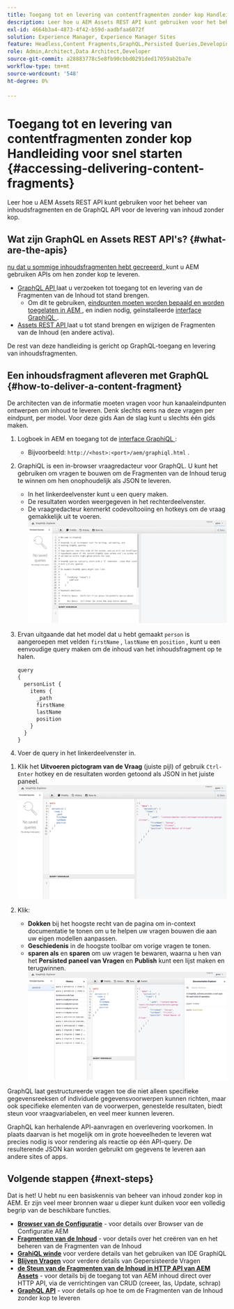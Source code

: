 ```yaml
---
title: Toegang tot en levering van contentfragmenten zonder kop Handleiding voor snel starten
description: Leer hoe u AEM Assets REST API kunt gebruiken voor het beheer van inhoudsfragmenten en de GraphQL API voor het zonder kop leveren van inhoud met fragmenten.
exl-id: 4664b3a4-4873-4f42-b59d-aadbfaa6072f
solution: Experience Manager, Experience Manager Sites
feature: Headless,Content Fragments,GraphQL,Persisted Queries,Developing
role: Admin,Architect,Data Architect,Developer
source-git-commit: a28883778c5e8fb90cbbd0291ded17059ab2ba7e
workflow-type: tm+mt
source-wordcount: '548'
ht-degree: 0%

---
```


# Toegang tot en levering van contentfragmenten zonder kop Handleiding voor snel starten {#accessing-delivering-content-fragments}

Leer hoe u AEM Assets REST API kunt gebruiken voor het beheer van inhoudsfragmenten en de GraphQL API voor de levering van inhoud zonder kop.

## Wat zijn GraphQL en Assets REST API&#39;s? {#what-are-the-apis}

[ nu dat u sommige inhoudsfragmenten hebt gecreeerd, ](create-content-fragment.md) kunt u AEM gebruiken APIs om hen zonder kop te leveren.

* [ GraphQL API ](/help/sites-developing/headless/graphql-api/graphql-api-content-fragments.md) laat u verzoeken tot toegang tot en levering van de Fragmenten van de Inhoud tot stand brengen.
   * Om dit te gebruiken, [ eindpunten moeten worden bepaald en worden toegelaten in AEM ](/help/sites-developing/headless/graphql-api/graphql-endpoint.md#enabling-graphql-endpoint), en indien nodig, geïnstalleerde [ interface GraphiQL ](/help/sites-developing/headless/graphql-api/graphql-api-content-fragments.md#installing-graphiql-interface).
* [ Assets REST API ](/help/assets/assets-api-content-fragments.md) laat u tot stand brengen en wijzigen de Fragmenten van de Inhoud (en andere activa).

De rest van deze handleiding is gericht op GraphQL-toegang en levering van inhoudsfragmenten.

## Een inhoudsfragment afleveren met GraphQL {#how-to-deliver-a-content-fragment}

De architecten van de informatie moeten vragen voor hun kanaaleindpunten ontwerpen om inhoud te leveren. Denk slechts eens na deze vragen per eindpunt, per model. Voor deze gids Aan de slag kunt u slechts één gids maken.

1. Logboek in AEM en toegang tot de [ interface GraphiQL ](/help/sites-developing/headless/graphql-api/graphiql-ide.md):
   * Bijvoorbeeld: `http://<host>:<port>/aem/graphiql.html` .

1. GraphiQL is een in-browser vraagredacteur voor GraphQL. U kunt het gebruiken om vragen te bouwen om de Fragmenten van de Inhoud terug te winnen om hen onophoudelijk als JSON te leveren.
   * In het linkerdeelvenster kunt u een query maken.
   * De resultaten worden weergegeven in het rechterdeelvenster.
   * De vraagredacteur kenmerkt codevoltooiing en hotkeys om de vraag gemakkelijk uit te voeren.
     ![ GraphiQL redacteur ](assets/graphiql.png)

1. Ervan uitgaande dat het model dat u hebt gemaakt `person` is aangeroepen met velden `firstName` , `lastName` en `position` , kunt u een eenvoudige query maken om de inhoud van het inhoudsfragment op te halen.

   ```text
   query 
   {
     personList {
       items {
         _path
         firstName
         lastName
         position
       }
     }
   }
   ```

1. Voer de query in het linkerdeelvenster in.
<!--
   ![GraphiQL query](assets/graphiql-query.png)
-->

1. Klik het **Uitvoeren pictogram van de Vraag** (juiste pijl) of gebruik `Ctrl-Enter` hotkey en de resultaten worden getoond als JSON in het juiste paneel.
   ![ GraphiQL resultaten ](assets/graphiql-results.png)

1. Klik:
   * **Dokken** bij het hoogste recht van de pagina om in-context documentatie te tonen om u te helpen uw vragen bouwen die aan uw eigen modellen aanpassen.
   * **Geschiedenis** in de hoogste toolbar om vorige vragen te tonen.
   * **sparen als** en **sparen** om uw vragen te bewaren, waarna u hen van het **Persisted paneel van Vragen** en **Publish** kunt een lijst maken en terugwinnen.
     ![ documentatie GraphiQL ](assets/graphiql-documentation.png)

GraphQL laat gestructureerde vragen toe die niet alleen specifieke gegevensreeksen of individuele gegevensvoorwerpen kunnen richten, maar ook specifieke elementen van de voorwerpen, genestelde resultaten, biedt steun voor vraagvariabelen, en veel meer kunnen leveren.

GraphQL kan herhalende API-aanvragen en overlevering voorkomen. In plaats daarvan is het mogelijk om in grote hoeveelheden te leveren wat precies nodig is voor rendering als reactie op één API-query. De resulterende JSON kan worden gebruikt om gegevens te leveren aan andere sites of apps.

## Volgende stappen {#next-steps}

Dat is het! U hebt nu een basiskennis van beheer van inhoud zonder kop in AEM. Er zijn veel meer bronnen waar u dieper kunt duiken voor een volledig begrip van de beschikbare functies.

* **[Browser van de Configuratie](create-configuration.md)** - voor details over Browser van de Configuratie AEM
* **[Fragmenten van de Inhoud](/help/assets/content-fragments/content-fragments.md)** - voor details over het creëren van en het beheren van de Fragmenten van de Inhoud
* **[GrahiQL winde](/help/sites-developing/headless/graphql-api/graphiql-ide.md)** voor verdere details van het gebruiken van IDE GraphiQL
* **[Blijven Vragen](/help/sites-developing/headless/graphql-api/persisted-queries.md)** voor verdere details van Gepersisteerde Vragen
* **[de Steun van de Fragmenten van de Inhoud in HTTP API van AEM Assets](/help/assets/assets-api-content-fragments.md)** - voor details bij de toegang tot van AEM inhoud direct over HTTP API, via de verrichtingen van CRUD (creeer, las, Update, schrap)
* **[GraphQL API](/help/sites-developing/headless/graphql-api/graphql-api-content-fragments.md)** - voor details op hoe te om de Fragmenten van de Inhoud zonder kop te leveren
